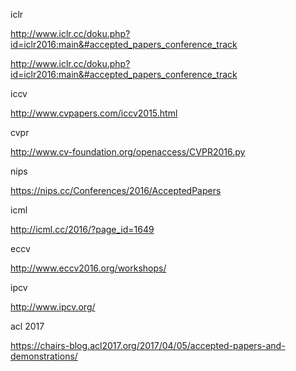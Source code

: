 iclr 

http://www.iclr.cc/doku.php?id=iclr2016:main&#accepted_papers_conference_track

http://www.iclr.cc/doku.php?id=iclr2016:main&#accepted_papers_conference_track


iccv

http://www.cvpapers.com/iccv2015.html

cvpr

http://www.cv-foundation.org/openaccess/CVPR2016.py

nips

https://nips.cc/Conferences/2016/AcceptedPapers

icml

http://icml.cc/2016/?page_id=1649

eccv

http://www.eccv2016.org/workshops/

ipcv

http://www.ipcv.org/

acl 2017

https://chairs-blog.acl2017.org/2017/04/05/accepted-papers-and-demonstrations/




